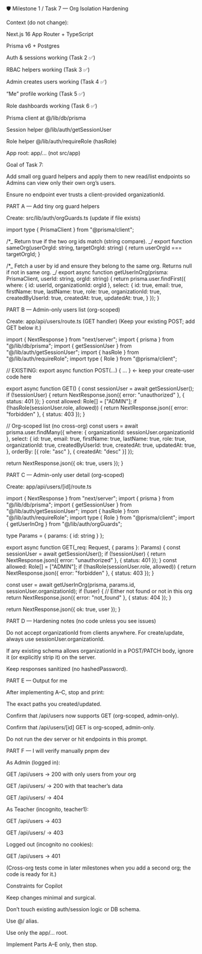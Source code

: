 🛡️ Milestone 1 / Task 7 — Org Isolation Hardening

Context (do not change):

Next.js 16 App Router + TypeScript

Prisma v6 + Postgres

Auth & sessions working (Task 2 ✅)

RBAC helpers working (Task 3 ✅)

Admin creates users working (Task 4 ✅)

“Me” profile working (Task 5 ✅)

Role dashboards working (Task 6 ✅)

Prisma client at @/lib/db/prisma

Session helper @/lib/auth/getSessionUser

Role helper @/lib/auth/requireRole (hasRole)

App root: app/... (not src/app)

Goal of Task 7:

Add small org guard helpers and apply them to new read/list endpoints so Admins can view only their own org’s users.

Ensure no endpoint ever trusts a client-provided organizationId.

PART A — Add tiny org guard helpers

Create: src/lib/auth/orgGuards.ts (update if file exists)

import type { PrismaClient } from "@prisma/client";

/\*_ Return true if the two org ids match (string compare). _/
export function sameOrg(userOrgId: string, targetOrgId: string) {
return userOrgId === targetOrgId;
}

/\*_ Fetch a user by id and ensure they belong to the same org. Returns null if not in same org. _/
export async function getUserInOrg(prisma: PrismaClient, userId: string, orgId: string) {
return prisma.user.findFirst({
where: { id: userId, organizationId: orgId },
select: {
id: true, email: true, firstName: true, lastName: true,
role: true, organizationId: true, createdByUserId: true,
createdAt: true, updatedAt: true,
}
});
}

PART B — Admin-only users list (org-scoped)

Create: app/api/users/route.ts (GET handler)
(Keep your existing POST; add GET below it.)

import { NextResponse } from "next/server";
import { prisma } from "@/lib/db/prisma";
import { getSessionUser } from "@/lib/auth/getSessionUser";
import { hasRole } from "@/lib/auth/requireRole";
import type { Role } from "@prisma/client";

// EXISTING: export async function POST(...) { ... } ← keep your create-user code here

export async function GET() {
const sessionUser = await getSessionUser();
if (!sessionUser) {
return NextResponse.json({ error: "unauthorized" }, { status: 401 });
}
const allowed: Role[] = ["ADMIN"];
if (!hasRole(sessionUser.role, allowed)) {
return NextResponse.json({ error: "forbidden" }, { status: 403 });
}

// Org-scoped list (no cross-org)
const users = await prisma.user.findMany({
where: { organizationId: sessionUser.organizationId },
select: {
id: true, email: true, firstName: true, lastName: true,
role: true, organizationId: true, createdByUserId: true,
createdAt: true, updatedAt: true,
},
orderBy: [{ role: "asc" }, { createdAt: "desc" }]
});

return NextResponse.json({ ok: true, users });
}

PART C — Admin-only user detail (org-scoped)

Create: app/api/users/[id]/route.ts

import { NextResponse } from "next/server";
import { prisma } from "@/lib/db/prisma";
import { getSessionUser } from "@/lib/auth/getSessionUser";
import { hasRole } from "@/lib/auth/requireRole";
import type { Role } from "@prisma/client";
import { getUserInOrg } from "@/lib/auth/orgGuards";

type Params = { params: { id: string } };

export async function GET(\_req: Request, { params }: Params) {
const sessionUser = await getSessionUser();
if (!sessionUser) {
return NextResponse.json({ error: "unauthorized" }, { status: 401 });
}
const allowed: Role[] = ["ADMIN"];
if (!hasRole(sessionUser.role, allowed)) {
return NextResponse.json({ error: "forbidden" }, { status: 403 });
}

const user = await getUserInOrg(prisma, params.id, sessionUser.organizationId);
if (!user) {
// Either not found or not in this org
return NextResponse.json({ error: "not_found" }, { status: 404 });
}

return NextResponse.json({ ok: true, user });
}

PART D — Hardening notes (no code unless you see issues)

Do not accept organizationId from clients anywhere. For create/update, always use sessionUser.organizationId.

If any existing schema allows organizationId in a POST/PATCH body, ignore it (or explicitly strip it) on the server.

Keep responses sanitized (no hashedPassword).

PART E — Output for me

After implementing A–C, stop and print:

The exact paths you created/updated.

Confirm that /api/users now supports GET (org-scoped, admin-only).

Confirm that /api/users/[id] GET is org-scoped, admin-only.

Do not run the dev server or hit endpoints in this prompt.

PART F — I will verify manually
pnpm dev

As Admin (logged in):

GET /api/users → 200 with only users from your org

GET /api/users/<teacherId> → 200 with that teacher’s data

GET /api/users/<randomNonexistentId> → 404

As Teacher (incognito, teacher1):

GET /api/users → 403

GET /api/users/<teacherId> → 403

Logged out (incognito no cookies):

GET /api/users → 401

(Cross-org tests come in later milestones when you add a second org; the code is ready for it.)

Constraints for Copilot

Keep changes minimal and surgical.

Don’t touch existing auth/session logic or DB schema.

Use @/ alias.

Use only the app/... root.

Implement Parts A–E only, then stop.
